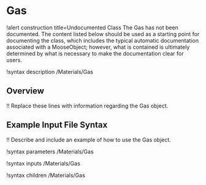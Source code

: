 # Gas

!alert construction title=Undocumented Class
The Gas has not been documented. The content listed below should be used as a starting point for
documenting the class, which includes the typical automatic documentation associated with a
MooseObject; however, what is contained is ultimately determined by what is necessary to make the
documentation clear for users.

!syntax description /Materials/Gas

## Overview

!! Replace these lines with information regarding the Gas object.

## Example Input File Syntax

!! Describe and include an example of how to use the Gas object.

!syntax parameters /Materials/Gas

!syntax inputs /Materials/Gas

!syntax children /Materials/Gas
